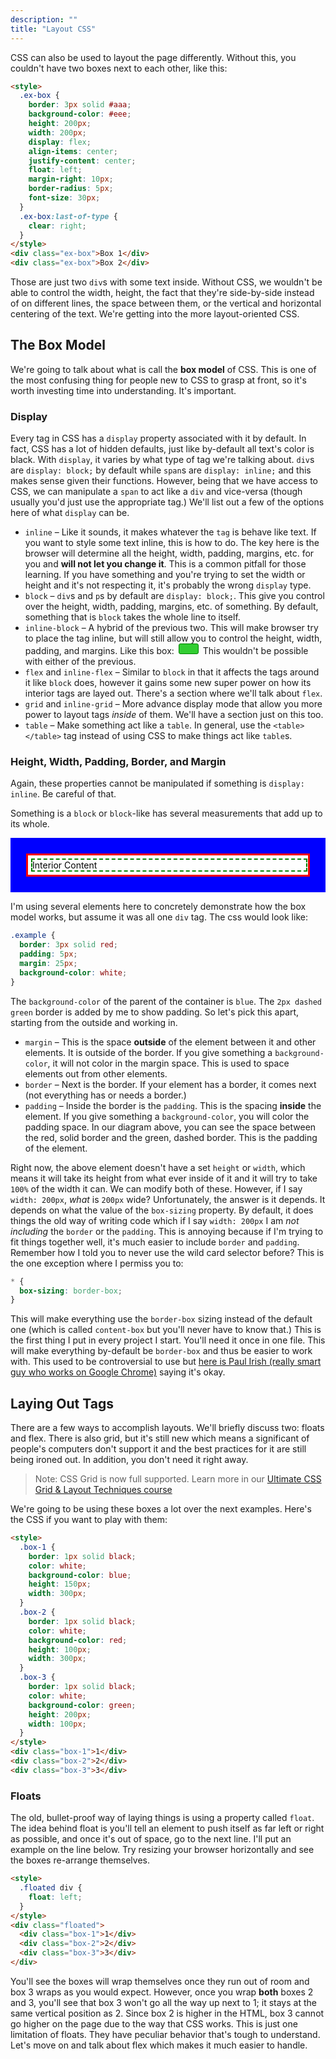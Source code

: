 ```yaml
---
description: ""
title: "Layout CSS"
---
```


CSS can also be used to layout the page differently. Without this, you couldn't have two boxes next to each other, like this:

<style>
  .gatsby-highlight {
    flex-direction: column;
  }
  .klipse-result {
    width: 100%;
  }
  .CodeMirror {
    width: 100%;
    border-right: 1px solid #90b4fe;
    margin-bottom: 15px;
  }
  .long-inline-box {
    display: inline-block;
    border: 1px solid green;
    background-color: limegreen;
    width: 30px;
    height: 15px;
    margin: 0 3px;
    border-radius: 3px;
  }
  .margin-container {
    background-color: blue;
    padding: 25px;
  }

  .box-model {
    border: 3px red solid;
    padding: 5px;
    background-color: white;
    color: black;
  }
  .interior-span {
    display: inline-block;
    border: 2px green dashed;
    width: 100%;
  }
</style>

```html
<style>
  .ex-box {
    border: 3px solid #aaa;
    background-color: #eee;
    height: 200px;
    width: 200px;
    display: flex;
    align-items: center;
    justify-content: center;
    float: left;
    margin-right: 10px;
    border-radius: 5px;
    font-size: 30px;
  }
  .ex-box:last-of-type {
    clear: right;
  }
</style>
<div class="ex-box">Box 1</div>
<div class="ex-box">Box 2</div>
```

Those are just two `div`s with some text inside. Without CSS, we wouldn't be able to control the width, height, the fact that they're side-by-side instead of on different lines, the space between them, or the vertical and horizontal centering of the text. We're getting into the more layout-oriented CSS.

## The Box Model

We're going to talk about what is call the **box model** of CSS. This is one of the most confusing thing for people new to CSS to grasp at front, so it's worth investing time into understanding. It's important.

### Display

Every tag in CSS has a `display` property associated with it by default. In fact, CSS has a lot of hidden defaults, just like by-default all text's color is black. With `display`, it varies by what type of tag we're talking about. `div`s are `display: block;` by default while `span`s are `display: inline;` and this makes sense given their functions. However, being that we have access to CSS, we can manipulate a `span` to act like a `div` and vice-versa (though usually you'd just use the appropriate tag.) We'll list out a few of the options here of what `display` can be.

- `inline` – Like it sounds, it makes whatever the `tag` is behave like text. If you want to style some text inline, this is how to do. The key here is the browser will determine all the height, width, padding, margins, etc. for you and **will not let you change it**. This is a common pitfall for those learning. If you have something and you're trying to set the width or height and it's not respecting it, it's probably the wrong `display` type.
- `block` – `div`s and `p`s by default are `display: block;`. This give you control over the height, width, padding, margins, etc. of something. By default, something that is `block` takes the whole line to itself.
- `inline-block` – A hybrid of the previous two. This will make browser try to place the tag inline, but will still allow you to control the height, width, padding, and margins. Like this box: <div class="long-inline-box"></div> This wouldn't be possible with either of the previous.
- `flex` and `inline-flex` – Similar to `block` in that it affects the tags around it like `block` does, however it gains some new super power on how its interior tags are layed out. There's a section where we'll talk about `flex`.
- `grid` and `inline-grid` – More advance display mode that allow you more power to layout tags _inside_ of them. We'll have a section just on this too.
- `table` – Make something act like a `table`. In general, use the `<table></table>` tag instead of using CSS to make things act like `table`s.

### Height, Width, Padding, Border, and Margin

Again, these properties cannot be manipulated if something is `display: inline`. Be careful of that.

Something is a `block` or `block`-like has several measurements that add up to its whole.

<div class="margin-container">
  <div class="box-model"><span class="interior-span">Interior Content</span></div>
</div>

I'm using several elements here to concretely demonstrate how the box model works, but assume it was all one `div` tag. The css would look like:

```css
.example {
  border: 3px solid red;
  padding: 5px;
  margin: 25px;
  background-color: white;
}
```

The `background-color` of the parent of the container is `blue`. The `2px dashed green` border is added by me to show padding. So let's pick this apart, starting from the outside and working in.

- `margin` – This is the space **outside** of the element between it and other elements. It is outside of the border. If you give something a `background-color`, it will not color in the margin space. This is used to space elements out from other elements.
- `border` – Next is the border. If your element has a border, it comes next (not everything has or needs a border.)
- `padding` – Inside the border is the `padding`. This is the spacing **inside** the element. If you give something a `background-color`, you will color the padding space. In our diagram above, you can see the space between the red, solid border and the green, dashed border. This is the padding of the element.

Right now, the above element doesn't have a set `height` or `width`, which means it will take its height from what ever inside of it and it will try to take `100%` of the width it can. We can modify both of these. However, if I say `width: 200px`, _what_ is `200px` wide? Unfortunately, the answer is it depends. It depends on what the value of the `box-sizing` property. By default, it does things the old way of writing code which if I say `width: 200px` I am _not including_ the `border` or the `padding`. This is annoying because if I'm trying to fit things together well, it's much easier to include `border` and `padding`. Remember how I told you to never use the wild card selector before? This is the one exception where I permiss you to:

```css
* {
  box-sizing: border-box;
}
```

This will make everything use the `border-box` sizing instead of the default one (which is called `content-box` but you'll never have to know that.) This is the first thing I put in every project I start. You'll need it once in one file. This will make everything by-default be `border-box` and thus be easier to work with. This used to be controversial to use but [here is Paul Irish (really smart guy who works on Google Chrome)][paul-irish] saying it's okay.

## Laying Out Tags

There are a few ways to accomplish layouts. We'll briefly discuss two: floats and flex. There is also grid, but it's still new which means a significant of people's computers don't support it and the best practices for it are still being ironed out. In addition, you don't need it right away.

> Note: CSS Grid is now full supported. Learn more in our [Ultimate CSS Grid & Layout Techniques course](https://frontendmasters.com/courses/css-grid/)

We're going to be using these boxes a lot over the next examples. Here's the CSS if you want to play with them:

```html
<style>
  .box-1 {
    border: 1px solid black;
    color: white;
    background-color: blue;
    height: 150px;
    width: 300px;
  }
  .box-2 {
    border: 1px solid black;
    color: white;
    background-color: red;
    height: 100px;
    width: 300px;
  }
  .box-3 {
    border: 1px solid black;
    color: white;
    background-color: green;
    height: 200px;
    width: 100px;
  }
</style>
<div class="box-1">1</div>
<div class="box-2">2</div>
<div class="box-3">3</div>
```

### Floats

The old, bullet-proof way of laying things is using a property called `float`. The idea behind float is you'll tell an element to push itself as far left or right as possible, and once it's out of space, go to the next line. I'll put an example on the line below. Try resizing your browser horizontally and see the boxes re-arrange themselves.

```html
<style>
  .floated div {
    float: left;
  }
</style>
<div class="floated">
  <div class="box-1">1</div>
  <div class="box-2">2</div>
  <div class="box-3">3</div>
</div>
```

You'll see the boxes will wrap themselves once they run out of room and box 3 wraps as you would expect. However, once you wrap **both** boxes 2 and 3, you'll see that box 3 won't go all the way up next to 1; it stays at the same vertical position as 2. Since box 2 is higher in the HTML, box 3 cannot go higher on the page due to the way that CSS works. This is just one limitation of floats. They have peculiar behavior that's tough to understand. Let's move on and talk about flex which makes it much easier to handle.

[paul-irish]: https://www.paulirish.com/2012/box-sizing-border-box-ftw/
